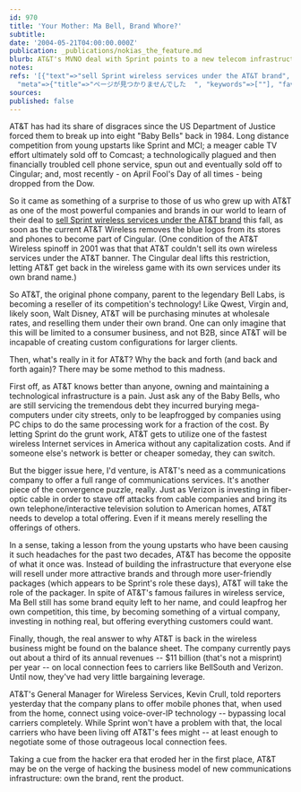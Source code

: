 ```yaml
---
id: 970
title: 'Your Mother: Ma Bell, Brand Whore?'
subtitle: 
date: '2004-05-21T04:00:00.000Z'
publication: _publications/nokias_the_feature.md
blurb: AT&T's MVNO deal with Sprint points to a new telecom infrastructure strategy.
notes: 
refs: '[{"text"=>"sell Sprint wireless services under the AT&T brand", "original"=>"http://www.thefeature.com/article?articleid=100647",
  "meta"=>{"title"=>"ページが見つかりませんでした  ", "keywords"=>[""], "favicon"=>"http://www.thefeature.com/favicon.ico"}}]'
sources: 
published: false
---
```

AT&T has had its share of disgraces since the US Department of Justice forced them to break up into eight "Baby Bells" back in 1984. Long distance competition from young upstarts like Sprint and MCI; a meager cable TV effort ultimately sold off to Comcast; a technologically plagued and then financially troubled cell phone service, spun out and eventually sold off to Cingular; and, most recently - on April Fool's Day of all times - being dropped from the Dow.

So it came as something of a surprise to those of us who grew up with AT&T as one of the most powerful companies and brands in our world to learn of their deal to [sell Sprint wireless services under the AT&T brand](http://www.thefeature.com/article?articleid=100647) this fall, as soon as the current AT&T Wireless removes the blue logos from its stores and phones to become part of Cingular. (One condition of the AT&T Wireless spinoff in 2001 was that that AT&T couldn't sell its own wireless services under the AT&T banner. The Cingular deal lifts this restriction, letting AT&T get back in the wireless game with its own services under its own brand name.)

So AT&T, the original phone company, parent to the legendary Bell Labs, is becoming a reseller of its competition's technology! Like Qwest, Virgin and, likely soon, Walt Disney, AT&T will be purchasing minutes at wholesale rates, and reselling them under their own brand. One can only imagine that this will be limited to a consumer business, and not B2B, since AT&T will be incapable of creating custom configurations for larger clients.

Then, what's really in it for AT&T? Why the back and forth (and back and forth again)? There may be some method to this madness.

First off, as AT&T knows better than anyone, owning and maintaining a technological infrastructure is a pain. Just ask any of the Baby Bells, who are still servicing the tremendous debt they incurred burying mega-computers under city streets, only to be leapfrogged by companies using PC chips to do the same processing work for a fraction of the cost. By letting Sprint do the grunt work, AT&T gets to utilize one of the fastest wireless Internet services in America without any capitalization costs. And if someone else's network is better or cheaper someday, they can switch.

But the bigger issue here, I'd venture, is AT&T's need as a communications company to offer a full range of communications services. It's another piece of the convergence puzzle, really. Just as Verizon is investing in fiber-optic cable in order to stave off attacks from cable companies and bring its own telephone/interactive television solution to American homes, AT&T needs to develop a total offering. Even if it means merely reselling the offerings of others.

In a sense, taking a lesson from the young upstarts who have been causing it such headaches for the past two decades, AT&T has become the opposite of what it once was. Instead of building the infrastructure that everyone else will resell under more attractive brands and through more user-friendly packages (which appears to be Sprint's role these days), AT&T will take the role of the packager. In spite of AT&T's famous failures in wireless service, Ma Bell still has some brand equity left to her name, and could leapfrog her own competition, this time, by becoming something of a virtual company, investing in nothing real, but offering everything customers could want.

Finally, though, the real answer to why AT&T is back in the wireless business might be found on the balance sheet. The company currently pays out about a third of its annual revenues -- $11 billion (that's not a misprint) per year -- on local connection fees to carriers like BellSouth and Verizon. Until now, they've had very little bargaining leverage.

AT&T's General Manager for Wireless Services, Kevin Crull, told reporters yesterday that the company plans to offer mobile phones that, when used from the home, connect using voice-over-IP technology -- bypassing local carriers completely. While Sprint won't have a problem with that, the local carriers who have been living off AT&T's fees might -- at least enough to negotiate some of those outrageous local connection fees.

Taking a cue from the hacker era that eroded her in the first place, AT&T may be on the verge of hacking the business model of new communications infrastructure: own the brand, rent the product.
